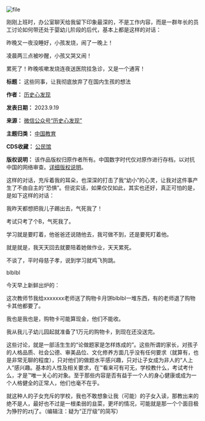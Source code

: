 ![file](https://chinadigitaltimes.net/chinese/files/2023/09/image-1695199413703.png)


刚刚上班时，办公室聊天给我留下印象最深的，不是工作内容，而是一群年长的员工讨论如何带还处于婴幼儿阶段的后代，基本上都是这样的对话：


昨晚又一夜没睡好，小孩发烧，闹了一晚上！


凌晨两三点被吵醒，小孩又哭又闹！


累死了！昨晚咳嗽发烧连夜送医院挂急诊，又是一个通宵！




**标题：** 这些同事，让我彻底放弃了在国内生孩的想法  

**作者：** [历史心发现](https://chinadigitaltimes.net/space/历史心发现)  

**发表日期：** 2023.9.19  

**来源：** [微信公众号“历史心发现”](https://web.archive.org/web/https://mp.weixin.qq.com/s/teD4ZpTchK9qe4_7KzaYeA)  

**主题归类：** [中国教育](https://chinadigitaltimes.net/space/中国教育)  

**CDS收藏：** [公民馆](https://chinadigitaltimes.net/space/%E5%85%AC%E6%B0%91%E9%A6%86)  

**版权说明：** 该作品版权归原作者所有。中国数字时代仅对原作进行存档，以对抗中国的网络审查。[详细版权说明](https://chinadigitaltimes.net/chinese/copyright)。


这样的对话，充斥着我的耳朵，也深深的打击了我“幼小”的心灵，让我对这件事产生了不由自主的“恐惧”。但说实话，如果仅仅如此，其实也还好，真正可怕的是，是如下这样的对话：


我昨天都想把我儿子踢出去，气死我了！


考试只考了个B，气死我了。


学习就是要盯着，他爸爸还说随他去，我可做不到，还是要死盯着他。


就是就是，我天天回去就要陪着她做作业，天天累死。


不谈了，平时母慈子孝，说到学习就鸡飞狗跳。


blblbl


今天早上新鲜出炉的：


这次教师节我给xxxxxxx老师送了购物卡月饼blblbl一堆东西，有的老师退了购物卡其他都要了。


我也是我也是，购物卡可能算现金，他们不能收。


我从我儿子幼儿园起就准备了1万元的购物卡，到现在还没送完。


这些讨论，就是一部活生生的“论做题家是怎样炼成的”。这些所谓的家长，对孩子的人格品质、社会公德、审美品位、文化修养方面几乎没有任何要求（就算有，也是非常无聊的程度），只对他们的做题水平感兴趣，只对让子女成为非人的“人上人”感兴趣。基本的人性及相关要求，在™看来可有可无，学校教什么，考试考什么，才是™唯一关心的对象。至于那些内容是否有益于一个人的身心健康或成为一个人格健全的正常人，他们也毫不在乎。


就这种人的子女充斥的学校，我也不敢想象让我（可能）的子女入读，那教出来的绝不是人，最好也不过是一根柔弱的韭菜，更坏的情况，可能就是那一个个面目极为狰狞的ztj了。（编辑注：疑为“正厅级”的简写）

